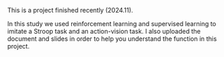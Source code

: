 This is a project finished recently (2024.11). 

In this study we used reinforcement learning and supervised learning to imitate a Stroop task and an action-vision task.
I also uploaded the document and slides in order to help you understand the function in this project.
